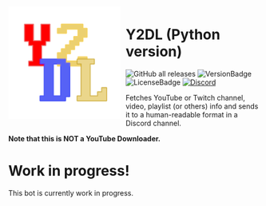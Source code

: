 <img height="225" align="left" style="float: left; margin: 0 10px 0 0;" alt="Y2DL" src="Images/Y2DL.png">  

# Y2DL (Python version)
![GitHub all releases](https://img.shields.io/github/downloads/jbcarreon123/Y2DL/total) ![VersionBadge](https://img.shields.io/github/v/release/jbcarreon123/Y2DL)
![LicenseBadge](https://img.shields.io/github/license/jbcarreon123/Y2DL) [![Discord](https://img.shields.io/discord/1135815464891732089)](https://discord.gg/P5ecFZNyCc)

Fetches YouTube or Twitch channel, video, playlist (or others) info and sends it to a human-readable format in a Discord channel.

**Note that this is NOT a YouTube Downloader.**

# Work in progress!
This bot is currently work in progress.